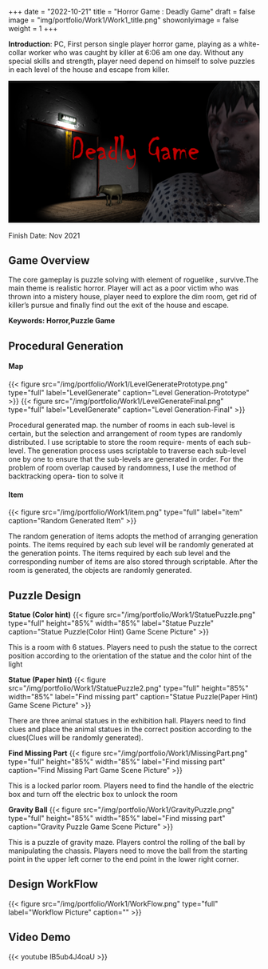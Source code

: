 +++
date = "2022-10-21"
title = "Horror Game : Deadly Game"
draft = false
image = "img/portfolio/Work1/Work1_title.png"
showonlyimage = false
weight = 1
+++

**Introduction**: PC, First person single player horror game, playing as a white-collar worker who was caught by killer at 6:06 am one day. Without any special skills and strength, player need depend on himself to solve puzzles in each level of the house and escape from killer.
<!--more-->
![gamelogo][1]

Finish Date: Nov 2021
## Game Overview

The core gameplay is puzzle solving with element of roguelike , survive.The main theme is realistic horror. Player will act as a poor victim who was thrown into a mistery house, player need to explore the dim room, get rid of killer’s pursue and finally find out the exit of the house and escape.

**Keywords: Horror,Puzzle Game**
## Procedural Generation

#### Map

{{< figure
  src="/img/portfolio/Work1/LevelGeneratePrototype.png"
  type="full"
  label="LevelGenerate"
  caption="Level Generation-Prototype" >}}
 {{< figure
  src="/img/portfolio/Work1/LevelGenerateFinal.png"
  type="full"
  label="LevelGenerate"
  caption="Level Generation-Final" >}}

Procedural generated map. the number of rooms in each sub-level is certain, but the selection and arrangement of room types are randomly distributed. I use scriptable to store the room require- ments of each sub-level. The generation process uses scriptable to traverse each sub-level one by one to ensure that the sub-levels are generated in order. For the problem of room overlap caused by randomness, I use the method of backtracking opera- tion to solve it
#### Item
 {{< figure
  src="/img/portfolio/Work1/item.png"
  type="full"
  label="item"
  caption="Random Generated Item" >}}

The random generation of items adopts the method of arranging generation points. The items required by each sub level will be randomly generated at the generation points. The items required by each sub level and the corresponding number of items are also stored through scriptable. After the room is generated, the objects are randomly generated.

## Puzzle Design
**Statue (Color hint)**
 {{< figure
  src="/img/portfolio/Work1/StatuePuzzle.png"
  type="full"
  height="85%"
  width="85%"
  label="Statue Puzzle"
  caption="Statue Puzzle(Color Hint) Game Scene Picture" >}}

This is a room with 6 statues. Players need to push the statue to the correct position according to the orientation of the statue and the color hint of the light

**Statue (Paper hint)**
 {{< figure
  src="/img/portfolio/Work1/StatuePuzzle2.png"
  type="full"
  height="85%"
  width="85%"
  label="Find missing part"
  caption="Statue Puzzle(Paper Hint) Game Scene Picture" >}}

There are three animal statues in the exhibition hall. Players need to find clues and place the animal statues in the correct position according to the clues(Clues will be randomly generated).

**Find Missing Part**
 {{< figure
  src="/img/portfolio/Work1/MissingPart.png"
  type="full"
  height="85%"
  width="85%"
  label="Find missing part"
  caption="Find Missing Part Game Scene Picture" >}}

This is a locked parlor room. Players need to find the handle of the electric box and turn off the electric box to unlock the room

**Gravity Ball**
 {{< figure
  src="/img/portfolio/Work1/GravityPuzzle.png"
  type="full"
  height="85%"
  width="85%"
  label="Find missing part"
  caption="Gravity Puzzle Game Scene Picture" >}}

This is a puzzle of gravity maze. Players control the rolling of the ball by manipulating the chassis. Players need to move the ball from the starting point in the upper left corner to the end point in the lower right corner.

## Design WorkFlow
 {{< figure
  src="/img/portfolio/Work1/WorkFlow.png"
  type="full"
  label="Workflow Picture"
  caption="" >}}
## Video Demo
{{< youtube lB5ub4J4oaU >}}


[1]:/img/portfolio/Work1/Work1_title.png